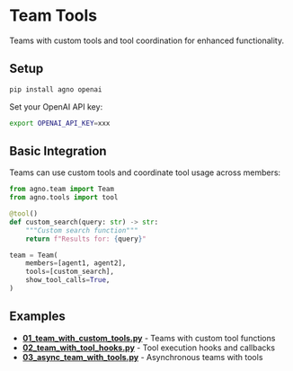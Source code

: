 # Team Tools

Teams with custom tools and tool coordination for enhanced functionality.

## Setup

```bash
pip install agno openai
```

Set your OpenAI API key:
```bash
export OPENAI_API_KEY=xxx
```

## Basic Integration

Teams can use custom tools and coordinate tool usage across members:

```python
from agno.team import Team
from agno.tools import tool

@tool()
def custom_search(query: str) -> str:
    """Custom search function"""
    return f"Results for: {query}"

team = Team(
    members=[agent1, agent2],
    tools=[custom_search],
    show_tool_calls=True,
)
```

## Examples

- **[01_team_with_custom_tools.py](./01_team_with_custom_tools.py)** - Teams with custom tool functions
- **[02_team_with_tool_hooks.py](./02_team_with_tool_hooks.py)** - Tool execution hooks and callbacks
- **[03_async_team_with_tools.py](./03_async_team_with_tools.py)** - Asynchronous teams with tools
